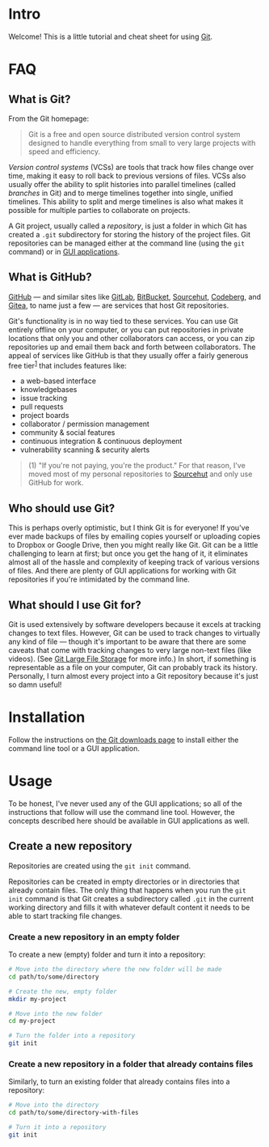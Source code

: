 # Intro

Welcome! This is a little tutorial and cheat sheet for using [Git](https://git-scm.com/).

# FAQ

## What is Git?

From the Git homepage:

> Git is a free and open source distributed version control system designed to handle everything from small to very large projects with speed and efficiency.

_Version control systems_ (VCSs) are tools that track how files change over time, making it easy to roll back to previous versions of files. VCSs also usually offer the ability to split histories into parallel timelines (called _branches_ in Git) and to merge timelines together into single, unified timelines. This ability to split and merge timelines is also what makes it possible for multiple parties to collaborate on projects.

A Git project, usually called a _repository_, is just a folder in which Git has created a `.git` subdirectory for storing the history of the project files. Git repositories can be managed either at the command line (using the `git` command) or in [GUI applications](https://git-scm.com/downloads/guis).

## What is GitHub?

[GitHub](https://github.com) — and similar sites like [GitLab](https://gitlab.com), [BitBucket](https://bitbucket.org/), [Sourcehut](https://sourcehut.org/), [Codeberg](https://codeberg.org/), and [Gitea](https://gitea.com/), to name just a few — are services that host Git repositories.

Git's functionality is in no way tied to these services. You can use Git entirely offline on your computer, or you can put repositories in private locations that only you and other collaborators can access, or you can zip repositories up and email them back and forth between collaborators. The appeal of services like GitHub is that they usually offer a fairly generous free tier<sup><a href="#note-1">1</a></sup> that includes features like:

- a web-based interface
- knowledgebases
- issue tracking
- pull requests
- project boards
- collaborator / permission management
- community & social features
- continuous integration & continuous deployment
- vulnerability scanning & security alerts

<blockquote>
  <div id="note-1">
    (1) "If you're not paying, you're the product." For that reason, I've moved most of my personal repositories to <a href="https://sourcehut.org/">Sourcehut</a> and only use GitHub for work.
  </div>
</blockquote>

## Who should use Git?

This is perhaps overly optimistic, but I think Git is for everyone! If you've ever made backups of files by emailing copies yourself or uploading copies to Dropbox or Google Drive, then you might really like Git. Git can be a little challenging to learn at first; but once you get the hang of it, it eliminates almost all of the hassle and complexity of keeping track of various versions of files. And there are plenty of GUI applications for working with Git repositories if you're intimidated by the command line.

## What should I use Git for?

Git is used extensively by software developers because it excels at tracking changes to text files. However, Git can be used to track changes to virtually any kind of file — though it's important to be aware that there are some caveats that come with tracking changes to very large non-text files (like videos). (See [Git Large File Storage](https://git-lfs.com/) for more info.) In short, if something is representable as a file on your computer, Git can probably track its history. Personally, I turn almost every project into a Git repository because it's just so damn useful!

# Installation

Follow the instructions on [the Git downloads page](https://git-scm.com/downloads) to install either the command line tool or a GUI application.

# Usage

To be honest, I've never used any of the GUI applications; so all of the instructions that follow will use the command line tool. However, the concepts described here should be available in GUI applications as well.

## Create a new repository

Repositories are created using the `git init` command.

Repositories can be created in empty directories or in directories that already contain files. The only thing that happens when you run the `git init` command is that Git creates a subdirectory called `.git` in the current working directory and fills it with whatever default content it needs to be able to start tracking file changes.

### Create a new repository in an empty folder

To create a new (empty) folder and turn it into a repository:

```bash
# Move into the directory where the new folder will be made
cd path/to/some/directory

# Create the new, empty folder
mkdir my-project

# Move into the new folder
cd my-project

# Turn the folder into a repository
git init
```

### Create a new repository in a folder that already contains files

Similarly, to turn an existing folder that already contains files into a repository:

```bash
# Move into the directory
cd path/to/some/directory-with-files

# Turn it into a repository
git init
```

